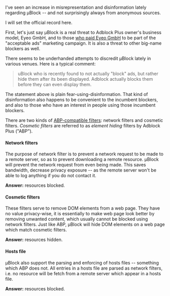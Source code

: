 I've seen an increase in misrepresentation and disinformation lately regarding µBlock -- and not surprisingly always from anonymous sources.

I will set the official record here.

First, let's just say µBlock is a real threat to Adblock Plus owner's business model, Eyeo GmbH, and to those [who paid Eyeo GmbH](http://9to5google.com/2015/02/02/google-along-with-amazon-microsoft-reportedly-paying-adblock-to-unblock-ads/) to be part of the "acceptable ads" marketing campaign. It is also a threat to other big-name blockers as well.

There seems to be underhanded attempts to discredit µBlock lately in various venues. Here is a typical comment: 

> uBlock who is recently found to not actually "block" ads, but rather hide them after its been displayed. Adblock actually blocks them before they can even display them.

The statement above is plain fear-using-disinformation. That kind of disinformation also happens to be convenient to the incumbent blockers, and also to those who have an interest in people using those incumbent blockers.

There are two kinds of [ABP-compatible filters](https://adblockplus.org/en/filters): network filters and cosmetic filters. _Cosmetic filters_ are referred to as _element hiding_ filters by Adblock Plus ("ABP").

#### Network filters

The purpose of network filter is to prevent a network request to be made to a remote server, so as to prevent downloading a remote resource. µBlock will prevent the network request from even being made. This saves bandwidth, decrease privacy exposure -- as the remote server won't be able to log anything if you do not contact it.

**Answer:** resources blocked.

#### Cosmetic filters

These filters serve to remove DOM elements from a web page. They have no value privacy-wise, it is essentially to make web page look better by removing unwanted content, which usually cannot be blocked using network filters. Just like ABP, µBlock will hide DOM elements on a web page which match cosmetic filters.

**Answer:** resources hidden.

#### Hosts file

µBlock also support the parsing and enforcing of hosts files -- something which ABP does not. All entries in a hosts file are parsed as network filters, i.e. no resource will be fetch from a remote server which appear in a hosts file.

**Answer:** resources blocked.
